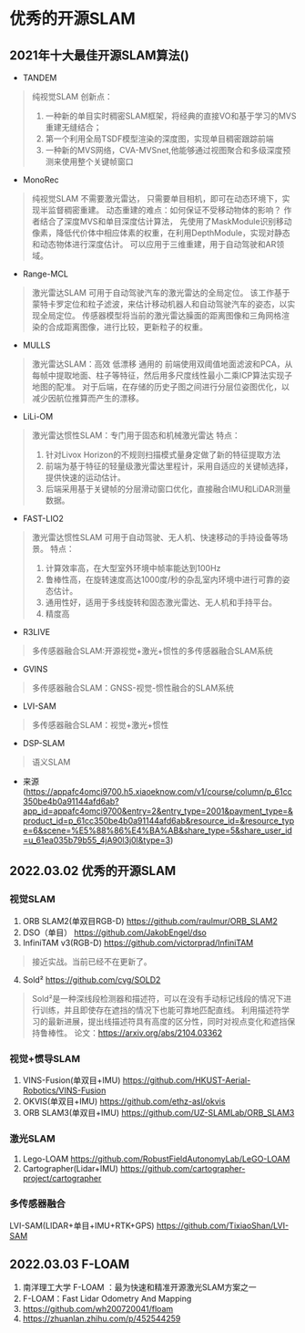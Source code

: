 # 优秀的开源SLAM
## 2021年十大最佳开源SLAM算法()
- TANDEM 
> 纯视觉SLAM
> 创新点：
> 1. 一种新的单目实时稠密SLAM框架，将经典的直接VO和基于学习的MVS重建无缝结合； 
> 2. 第一个利用全局TSDF模型渲染的深度图，实现单目稠密跟踪前端
> 3. 一种新的MVS网络，CVA-MVSnet,他能够通过视图聚合和多级深度预测来使用整个关键帧窗口

- MonoRec
> 纯视觉SLAM
> 不需要激光雷达， 只需要单目相机，即可在动态环境下，实现半监督稠密重建。
> 动态重建的难点：如何保证不受移动物体的影响？ 
> 作者结合了深度MVS和单目深度估计算法，
> 先使用了MaskModule识别移动像素，降低代价体中相应体素的权重，在利用DepthModule，实现对静态和动态物体进行深度估计。
> 可以应用于三维重建，用于自动驾驶和AR领域。

- Range-MCL
> 激光雷达SLAM
> 可用于自动驾驶汽车的激光雷达的全局定位。
> 该工作基于蒙特卡罗定位和粒子滤波，来估计移动机器人和自动驾驶汽车的姿态，以实现全局定位。
> 传感器模型将当前的激光雷达臊面的距离图像和三角网格渲染的合成距离图像，进行比较，更新粒子的权重。

- MULLS
> 激光雷达SLAM：高效 低漂移 通用的
> 前端使用双阈值地面滤波和PCA，从每帧中提取地面、柱子等特征，然后用多尺度线性最小二乘ICP算法实现子地图的配准。
> 对于后端，在存储的历史子图之间进行分层位姿图优化，以减少因航位推算而产生的漂移。

- LiLi-OM
> 激光雷达惯性SLAM：专门用于固态和机械激光雷达
> 特点：
> 1. 针对Livox Horizon的不规则扫描模式量身定做了新的特征提取方法
> 2. 前端为基于特征的轻量级激光雷达里程计，采用自适应的关键帧选择，提供快速的运动估计。
> 3. 后端采用基于关键帧的分层滑动窗口优化，直接融合IMU和LiDAR测量数据。

- FAST-LIO2
> 激光雷达惯性SLAM
> 可用于自动驾驶、无人机、快速移动的手持设备等场景。
> 特点：
> 1. 计算效率高，在大型室外环境中帧率能达到100Hz
> 2. 鲁棒性高，在旋转速度高达1000度/秒的杂乱室内环境中进行可靠的姿态估计。
> 3. 通用性好，适用于多线旋转和固态激光雷达、无人机和手持平台。
> 4. 精度高

- R3LIVE
> 多传感器融合SLAM:开源视觉+激光+惯性的多传感器融合SLAM系统

- GVINS
> 多传感器融合SLAM：GNSS-视觉-惯性融合的SLAM系统

- LVI-SAM
> 多传感器融合SLAM：视觉+激光+惯性

- DSP-SLAM
> 语义SLAM

- 来源(https://appafc4omci9700.h5.xiaoeknow.com/v1/course/column/p_61cc350be4b0a91144afd6ab?app_id=appafc4omci9700&entry=2&entry_type=2001&payment_type=&product_id=p_61cc350be4b0a91144afd6ab&resource_id=&resource_type=6&scene=%E5%88%86%E4%BA%AB&share_type=5&share_user_id=u_61ea035b79b55_4jA90l3j0l&type=3)

## 2022.03.02 优秀的开源SLAM

### 视觉SLAM
1. ORB SLAM2(单双目RGB-D)  https://github.com/raulmur/ORB_SLAM2
2. DSO（单目） https://github.com/JakobEngel/dso
3. InfiniTAM v3(RGB-D) https://github.com/victorprad/InfiniTAM
> 接近实战。当前已经不在更新了。
4. Sold² https://github.com/cvg/SOLD2
> Sold²是一种深线段检测器和描述符，可以在没有手动标记线段的情况下进行训练，并且即使存在遮挡的情况下也能可靠地匹配直线。
> 利用描述符学习的最新进展，提出线描述符具有高度的区分性，同时对视点变化和遮挡保持鲁棒性。
> 论文：https://arxiv.org/abs/2104.03362
### 视觉+惯导SLAM
1. VINS-Fusion(单双目+IMU) https://github.com/HKUST-Aerial-Robotics/VINS-Fusion
2. OKVIS(单双目+IMU) https://github.com/ethz-asl/okvis
3. ORB SLAM3(单双目+IMU) https://github.com/UZ-SLAMLab/ORB_SLAM3

### 激光SLAM
1. Lego-LOAM https://github.com/RobustFieldAutonomyLab/LeGO-LOAM
2. Cartographer(Lidar+IMU) https://github.com/cartographer-project/cartographer

### 多传感器融合
LVI-SAM(LIDAR+单目+IMU+RTK+GPS) https://github.com/TixiaoShan/LVI-SAM

## 2022.03.03 F-LOAM
1. 南洋理工大学 F-LOAM ：最为快速和精准开源激光SLAM方案之一
2. F-LOAM：Fast Lidar Odometry And Mapping
3. https://github.com/wh200720041/floam
4. https://zhuanlan.zhihu.com/p/452544259